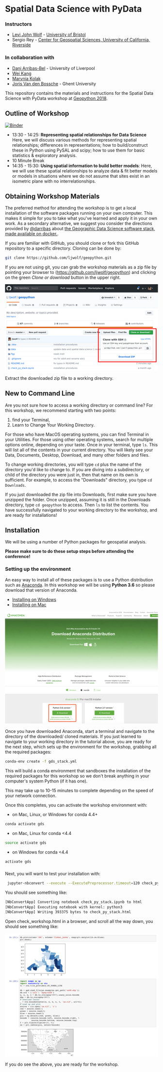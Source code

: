 # Spatial Data Science with PyData

### Instructors

- [Levi John Wolf](https://ljwolf.org) - [University of Bristol](http://www.bristol.ac.uk/geography/levi-j-wolf/overview.html)
- Sergio Rey - [Center for Geospatial Sciences, University of California, Riverside](http://spatial.ucr.edu/peopleRey.html)

### In collaboration with

- [Dani Arribas-Bel](http://darribas.org/) -  University of Liverpool
- [Wei Kang](http://spatial.ucr.edu/peopleKang.html)
- [Marynia Kolak](https://marynia.me)
- [Joris Van den Bossche](https://jorisvandenbossche.github.io/) - Ghent University 

This repository contains the materials and instructions for the Spatial Data Science with PyData workshop at [Geopython 2018](http://2018.geopython.net/#w0).

## Outline of Workshop

[![Binder](https://mybinder.org/badge.svg)](https://mybinder.org/v2/gh/ljwolf/geopython/master)

- 13:30 - 14:25: **Representing spatial relationships for Data Science** Here, we will discuss various methods for representing spatial relationships; differences in representations; how to build/construct these in Python using PySAL and scipy; how to use them for basic statistics & exploratory analysis. 
- 10 Minute Break
- 14:35 - 15:30: **Using spatial information to build better models**: Here, we will use these spatial relationships to analyze data & fit better models or models in situations where we do not assume that sites exist in an isometric plane with no interrelationships.

## Obtaining Workshop Materials

The preferred method for attending the workshop is to get a local installation of the software packages running on your own computer. 
This makes it simple for you to take what you've learned and apply it in your own work. 
As a secondary alternative, we suggest you consider the directions provided by [@darribas](https://twitter.com/darribas) about [the Geographic Data Science software stack, made available on docker.](https://github.com/darribas/gds_env).

If you are familiar with GitHub, you should clone or fork this GitHub repository to a specific directory. Cloning can be done by:

```bash
git clone https://github.com/ljwolf/geopython.git
```

If you are not using git, you can grab the workshop materials as a zip file by pointing your browser to (https://github.com/ljwolf/geopython) and clicking on the green *Clone or download* button in the upper right.

![download](figs/download.png)

Extract the downloaded zip file to a working directory.

## New to Command Line

Are you not sure how to access a working directory or command line? For this workshop, we recommend starting with two points:

1. find your Terminal,
2. Learn to Change Your Working Directory.

For those who have MacOS operating systems, you can find Terminal in your Utilities. For those using other operating systems, search for multiple options online, depending on your taste. 
Once in your terminal, type ```ls```. This will list all of the contents in your current directory. You will likely see your Data, Documents, Desktop, Download, and many other folders and files. 

To change working directories, you will type ```cd``` plus the name of the directory you'd like to change to. If you are diving into a subdirectory, or child of the directory you were just in, then that name on its own is sufficient. For example, to access the "Downloads" directory, you type ```cd Downloads```.

If you just downloaded the zip file into Downloads, first make sure you have unzipped the folder. Once unzipped, assuming it is still in the Downloads directory, type ```cd geopython``` to access. Then ```ls``` to list the contents. You have successfully navigated to your working directory to the workshop, and are ready for installations!

## Installation

We will be using a number of Python packages for geospatial analysis. 

**Please make sure to do these setup steps before attending the conference!**

### Setting up the environment

An easy way to install all of these packages is to use a Python distribution such as [Anaconda](https://www.anaconda.com/download/#macos). In this workshop we will be using **Python 3.6** so please download that version of Anaconda. 

- [Installing on Windows](https://docs.anaconda.com/anaconda/install/windows)
- [Installing on Mac](https://docs.anaconda.com/anaconda/install/mac-os)

![anaconda](figs/anaconda.png)

Once you have downloaded Anaconda, start a terminal and navigate to the directory of the downloaded/ cloned materials. If you just learned to navigate to your working directory in the tutorial above, you are ready for the next step, which sets up the environment for the workshop, grabbing all the required packages: 

```bash
conda-env create -f gds_stack.yml
```

This will build a conda environment that sandboxes the installation of the required packages for this workshop so we don't break anything in your computer's system Python (if it has one).

This may take up to 10-15 minutes to complete depending on the speed of your network connection.

Once this completes, you can activate the workshop environment with:

* on Mac, Linux, or Windows for conda 4.4+
```bash
conda activate gds
```
* on Mac, Linux for conda <4.4
```bash
source activate gds
```
* on Windows for conda <4.4
```bash
activate gds
```


###
Next, you will want to test your installation with:
```bash
 jupyter-nbconvert --execute --ExecutePreprocessor.timeout=120 check_py_stack.ipynb
```

You should see something like:
```bash
[NbConvertApp] Converting notebook check_py_stack.ipynb to html
[NbConvertApp] Executing notebook with kernel: python3
[NbConvertApp] Writing 393375 bytes to check_py_stack.html
```

Open check_workshop.html in a browser, and scroll all the way down, you should see something like:

![htmlout](figs/htmlout.png)

If you do see the above, you are ready for the workshop.

